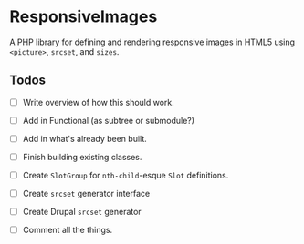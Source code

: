 # ResponsiveImages
A PHP library for defining and rendering responsive images in HTML5 using 
`<picture>`, `srcset`, and `sizes`. 


## Todos

* [ ] Write overview of how this should work.
* [ ] Add in Functional (as subtree or submodule?)
* [ ] Add in what's already been built.
* [ ] Finish building existing classes.
* [ ] Create `SlotGroup` for `nth-child`-esque `Slot` definitions.
* [ ] Create `srcset` generator interface
* [ ] Create Drupal `srcset` generator
* [ ] Comment all the things.



